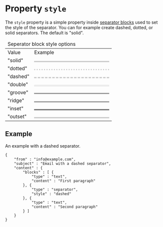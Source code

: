 # Property `style`

The `style` property is a simple property inside
<a href="/support/json/block-separator">separator blocks</a> used to set the style of
the separator. You can for example create dashed, dotted, or solid separators.
The default is "solid".

<table class="info">
    <thead>
        <tr>
            <td colspan="3">Seperator block style options</td>
        </tr>
    </thead>
    <tbody>
        <tr class="thead">
            <td width="25%">Value</td>
            <td>Example</td>
        </tr>
        <tr>
            <td>"solid"</td>
            <td><div style="border-top: solid 4px #cccccc; margin-top: 8px;"></div></td>
        </tr>
        <tr>
            <td>"dotted"</td>
            <td><div style="border-top: dotted 4px #cccccc; margin-top: 8px;"></div></td>
        </tr>
        <tr>
            <td>"dashed"</td>
            <td><div style="border-top: dashed 4px #cccccc; margin-top: 8px;"></div></td>
        </tr>
        <tr>
            <td>"double"</td>
            <td><div style="border-top: double 4px #cccccc; margin-top: 8px;"></div></td>
        </tr>
        <tr>
            <td>"groove"</td>
            <td><div style="border-top: groove 4px #cccccc; margin-top: 8px;"></div></td>
        </tr>
        <tr>
            <td>"ridge"</td>
            <td><div style="border-top: ridge 4px #cccccc; margin-top: 8px;"></div></td>
        </tr>
        <tr>
            <td>"inset"</td>
            <td><div style="border-top: inset 4px #cccccc; margin-top: 8px;"></div></td>
        </tr>
        <tr>
            <td>"outset"</td>
            <td><div style="border-top: outset 4px #cccccc; margin-top: 8px;"></div></td>
        </tr>
    </tbody>
</table>


## Example

An example with a dashed separator.

    {
        "from" : "info@example.com",
        "subject" : "Email with a dashed separator",
        "content" : {
            "blocks" : [ {
                "type" : "text",
                "content" : "First paragraph"
            }, {
                "type" : "separator",
                "style" : "dashed"
            }, {
                "type" : "text",
                "content" : "Second paragraph"
            } ]
        }
    }


